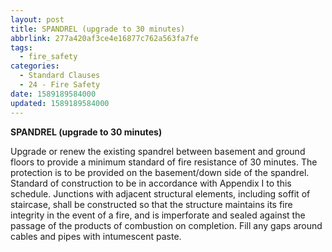 ```yaml
---
layout: post
title: SPANDREL (upgrade to 30 minutes)
abbrlink: 277a420af3ce4e16877c762a563fa7fe
tags:
  - fire_safety
categories:
  - Standard Clauses
  - 24 - Fire Safety
date: 1589189584000
updated: 1589189584000
---
```


**SPANDREL (upgrade to 30 minutes)**

Upgrade or renew the existing spandrel between basement and ground floors to provide a minimum standard of fire resistance of 30 minutes. The protection is to be provided on the basement/down side of the spandrel. Standard of construction to be in accordance with Appendix I to this schedule. Junctions with adjacent structural elements, including soffit of staircase, shall be constructed so that the structure maintains its fire integrity in the event of a fire, and is imperforate and sealed against the passage of the products of combustion on completion. Fill any gaps around cables and pipes with intumescent paste.
